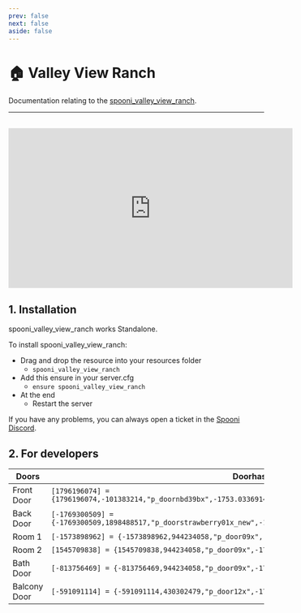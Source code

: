 ```yaml
---
prev: false
next: false
aside: false
---
```


# 🏠 Valley View Ranch
Documentation relating to the [spooni_valley_view_ranch](https://spooni-mapping.tebex.io/package/6125043).

___
<br>
<iframe width="560" height="315" src="https://www.youtube.com/embed/oCeOuNZxiPs?si=Hbz31rL3QhXAZdLU" frameborder="0" allow="accelerometer; autoplay; clipboard-write; encrypted-media; gyroscope; picture-in-picture; web-share" allowfullscreen></iframe>

## 1. Installation
spooni_valley_view_ranch works Standalone.  

To install spooni_valley_view_ranch:
- Drag and drop the resource into your resources folder
  - `spooni_valley_view_ranch`
- Add this ensure in your server.cfg
  - `ensure spooni_valley_view_ranch`
- At the end
  - Restart the server

If you have any problems, you can always open a ticket in the [Spooni Discord](https://discord.gg/spooni).

## 2. For developers
| Doors                     | Doorhashes
|---------------------------|----------------------------------------------------------------------------------|
| Front Door                | `[1796196074] = {1796196074,-101383214,"p_doornbd39bx",-1753.0336914062,497.44604492188,112.83435821533}`
| Back Door                 | `[-1769300509] = {-1769300509,1898488517,"p_doorstrawberry01x_new",-1756.3936767578,509.55596923828,113.22435760498}`
| Room 1                    | `[-1573898962] = {-1573898962,944234058,"p_door09x",-1750.763671875,508.65582275391,116.46435546875}`
| Room 2                    | `[1545709838] = {1545709838,944234058,"p_door09x",-1752.0040283203,503.54602050781,116.45435333252}`
| Bath Door                 | `[-813756469] = {-813756469,944234058,"p_door09x",-1754.93359375,504.06607055664,116.44435882568}`
| Balcony Door              | `[-591091114] = {-591091114,430302479,"p_door12x",-1752.9739990234,497.41598510742,116.42435455322}`